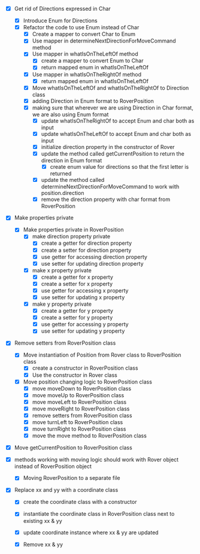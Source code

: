 - [X] Get rid of Directions expressed in Char
    - [X] Introduce Enum for Directions
    - [X] Refactor the code to use Enum instead of Char
        - [X] Create a mapper to convert Char to Enum
        - [X] Use mapper in determineNextDirectionForMoveCommand method
        - [X] Use mapper in whatIsOnTheLeftOf method
            - [X] create a mapper to convert Enum to Char
            - [X] return mapped enum in whatIsOnTheLeftOf
        - [X] Use mapper in whatIsOnTheRightOf method
            - [X] return mapped enum in whatIsOnTheLeftOf
        - [X] Move whatIsOnTheLeftOf and whatIsOnTheRightOf to Direction class
        - [X] adding Direction in Enum format to RoverPosition
        - [X] making sure that wherever we are using Direction in Char format, we are also using Enum format
            - [X] update whatIsOnTheRightOf to accept Enum and char both as input
            - [X] update whatIsOnTheLeftOf to accept Enum and char both as input
            - [X] initialize direction property in the constructor of Rover
            - [X] update the method called getCurrentPosition to return the direction in Enum format
                - [X] create enum value for directions so that the first letter is returned
            - [X] update the method called determineNextDirectionForMoveCommand to work with position.direction
            - [X] remove the direction property with char format from RoverPosition

- [X] Make properties private
    - [X] Make properties private in RoverPosition
        - [X] make direction property private
            - [X] create a getter for direction property
            - [X] create a setter for direction property
            - [X] use getter for accessing direction property
            - [X] use setter for updating direction property
        - [X] make x property private
            - [X] create a getter for x property
            - [X] create a setter for x property
            - [X] use getter for accessing x property
            - [X] use setter for updating x property
        - [X] make y property private
            -[X] create a getter for y property
            -[X] create a setter for y property
            -[X] use getter for accessing y property
            -[X] use setter for updating y property

- [X] Remove setters from RoverPosition class
    - [X] Move instantiation of Position from Rover class to RoverPosition class
        - [X] create a constructor in RoverPosition class
        - [X] Use the constructor in Rover class
    - [X] Move position changing logic to RoverPosition class
        - [X] move moveDown to RoverPosition class
        - [X] move moveUp to RoverPosition class
        - [X] move moveLeft to RoverPosition class
        - [X] move moveRight to RoverPosition class
        - [X] remove setters from RoverPosition class
        - [X] move turnLeft to RoverPosition class
        - [X] move turnRight to RoverPosition class
        - [X] move the move method to RoverPosition class

- [X] Move getCurrentPosition to RoverPosition class

- [X] methods working with moving logic should work with Rover object instead of RoverPosition object
    - [X] Moving RoverPosition to a separate file

- [X] Replace xx and yy with a coordinate class
  - [X] create the coordinate class with a constructor
  - [X] instantiate the coordinate class in RoverPosition class next to existing xx & yy
  - [X] update coordinate instance where xx & yy are updated
  - [X] Remove xx & yy
  